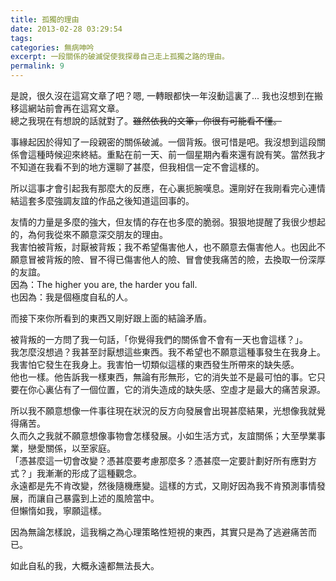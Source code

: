 ```yaml
---
title: 孤獨的理由
date: 2013-02-28 03:29:54
tags:
categories: 無病呻吟
excerpt: 一段關係的破滅促使我探尋自己走上孤獨之路的理由。
permalink: 9
---
```

是說，很久沒在這寫文章了吧？嗯, 一轉眼都快一年沒動這裏了...  我也沒想到在搬移這網站前會再在這寫文章。  
總之我現在有想說的話就對了。~~雖然依我的文筆，你很有可能看不懂。~~

事緣起因於得知了一段親密的關係破滅。一個背叛。很可惜是吧。我沒想到這段關係會這種時候迎來終結。重點在前一天、前一個星期內看來還有說有笑。當然我才不知道在我看不到的地方還聊了甚麼，但我相信一定不會這樣的。

所以這事才會引起我有那麼大的反應，在心裏扼腕嘆息。還剛好在我剛看完心連情結這套多麼強調友誼的作品之後知道這回事的。

友情的力量是多麼的強大，但友情的存在也多麼的脆弱。狠狠地提醒了我很少想起的，為何我從來不願意深交朋友的理由。  
我害怕被背叛，討厭被背叛；我不希望傷害他人，也不願意去傷害他人。也因此不願意冒被背叛的險、冒不得已傷害他人的險、冒會使我痛苦的險，去換取一份深厚的友誼。  
因為：The higher you are, the harder you fall.  
也因為：我是個極度自私的人。

而接下來你所看到的東西又剛好跟上面的結論矛盾。

被背叛的一方問了我一句話，「你覺得我們的關係會不會有一天也會這樣？」。  
我怎麼沒想過？我甚至討厭想這些東西。我不希望也不願意這種事發生在我身上。我害怕它發生在我身上。我害怕一切類似這樣的東西發生所帶來的缺失感。  
他也一樣。他告訴我一樣東西，無論有形無形，它的消失並不是最可怕的事。它只要在你心裏佔有了一個位置，它的消失造成的缺失感、空虛才是最大的痛苦泉源。

所以我不願意想像一件事往現在狀況的反方向發展會出現甚麼結果，光想像我就覺得痛苦。  
久而久之我就不願意想像事物會怎樣發展。小如生活方式，友誼關係；大至學業事業，戀愛關係，以至家庭。  
「憑甚麼這一切會改變？憑甚麼要考慮那麼多？憑甚麼一定要計劃好所有應對方式？」我漸漸的形成了這種觀念。  
永遠都是先不肯改變，然後隨機應變。這樣的方式，又剛好因為我不肯預測事情發展，而讓自己暴露到上述的風險當中。  
但懶惰如我，寧願這樣。

因為無論怎樣說，這我稱之為心理策略性短視的東西，其實只是為了逃避痛苦而已。

如此自私的我，大概永遠都無法長大。
